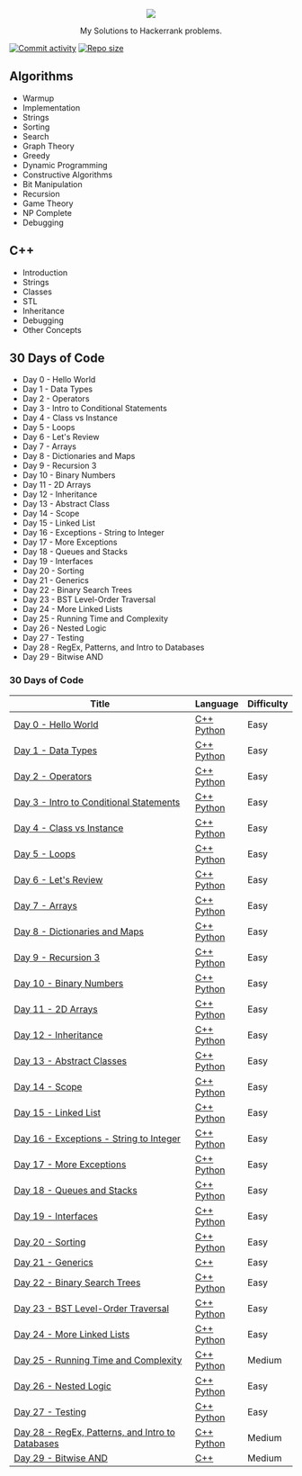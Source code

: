 
<p align="center">
	<a href="https://www.hackerrank.com/"><img src="https://user-images.githubusercontent.com/35414531/96363459-27f09200-1152-11eb-88f9-3b2e74726690.png" ></a>
</p>

<p align="center">My Solutions to Hackerrank problems.</p>

[![Commit activity](https://img.shields.io/github/commit-activity/m/iamnambiar/HackerRank-Solutions)](https://github.com/iamnambiar/HackerRank-Solutions) 
[![Repo size](https://img.shields.io/github/repo-size/iamnambiar/HackerRank-Solutions)](https://github.com/iamnambiar/HackerRank-Solutions) 

## Algorithms
- Warmup
- Implementation
- Strings
- Sorting
- Search
- Graph Theory
- Greedy
- Dynamic Programming
- Constructive Algorithms
- Bit Manipulation
- Recursion
- Game Theory
- NP Complete
- Debugging

## C++
- Introduction
- Strings
- Classes
- STL
- Inheritance
- Debugging
- Other Concepts

## 30 Days of Code
- Day 0 - Hello World
- Day 1 - Data Types
- Day 2 - Operators
- Day 3 - Intro to Conditional Statements
- Day 4 - Class vs Instance
- Day 5 - Loops
- Day 6 - Let's Review
- Day 7 - Arrays
- Day 8 - Dictionaries and Maps
- Day 9 - Recursion 3
- Day 10 - Binary Numbers
- Day 11 - 2D Arrays
- Day 12 - Inheritance
- Day 13 - Abstract Class
- Day 14 - Scope
- Day 15 - Linked List
- Day 16 - Exceptions - String to Integer
- Day 17 - More Exceptions
- Day 18 - Queues and Stacks
- Day 19 - Interfaces
- Day 20 - Sorting
- Day 21 - Generics
- Day 22 - Binary Search Trees
- Day 23 - BST Level-Order Traversal
- Day 24 - More Linked Lists
- Day 25 - Running Time and Complexity
- Day 26 - Nested Logic
- Day 27 - Testing
- Day 28 - RegEx, Patterns, and Intro to Databases
- Day 29 - Bitwise AND

### 30 Days of Code

| Title | Language | Difficulty |
|-------|----------|------------|
|[Day 0 - Hello World](https://www.hackerrank.com/challenges/30-hello-world/) | [C++](./30%20Days%20of%20Code/Day%200%20Hello%20World/Solution.cpp) <br> [Python](/30%20Days%20of%20Code/Day%200%20Hello%20World/Solution.py) | Easy |
|[Day 1 - Data Types](https://www.hackerrank.com/challenges/30-data-types/) | [C++](/30%20Days%20of%20Code/Day%201%20Data%20Types/Solution.cpp) <br> [Python](/30%20Days%20of%20Code/Day%201%20Data%20Types/Solution.py) | Easy |
|[Day 2 - Operators](https://www.hackerrank.com/challenges/30-operators/) | [C++](./30%20Days%20of%20Code/Day%203%20Intro%20to%20Conditional%20Statements/Solution.cpp) <br> [Python](30%20Days%20of%20Code/Day%203%20Intro%20to%20Conditional%20Statements/Solution.py) | Easy |
|[Day 3 - Intro to Conditional Statements](https://www.hackerrank.com/challenges/30-conditional-statements/) | [C++](./30%20Days%20of%20Code/Day%204%20Class%20vs.%20Instance/Solution.cpp) <br> [Python](./30%20Days%20of%20Code/Day%204%20Class%20vs.%20Instance/Solution.py) | Easy |
|[Day 4 - Class vs Instance](https://www.hackerrank.com/challenges/30-class-vs-instance/) | [C++](./30%20Days%20of%20Code/Day%204%20Class%20vs.%20Instance/Solution.cpp) <br> [Python](./30%20Days%20of%20Code/Day%204%20Class%20vs.%20Instance/Solution.py) | Easy |
|[Day 5 - Loops](https://www.hackerrank.com/challenges/30-loops/) | [C++](./30%20Days%20of%20Code/Day%205%20Loops/Solution.cpp) <br> [Python](./30%20Days%20of%20Code/Day%205%20Loops/Solution.py) | Easy |
|[Day 6 - Let's Review](https://www.hackerrank.com/challenges/30-review-loop/) | [C++](./30%20Days%20of%20Code/Day%206%20Let's%20Review/Solution.cpp) <br> [Python](./30%20Days%20of%20Code/Day%206%20Let's%20Review/Solution.py) | Easy |
|[Day 7 - Arrays](https://www.hackerrank.com/challenges/30-arrays/) | [C++](./30%20Days%20of%20Code/Day%207%20Arrays/Solution.cpp) <br> [Python](./30%20Days%20of%20Code/Day%207%20Arrays/Solution.py) | Easy |
|[Day 8 - Dictionaries and Maps](https://www.hackerrank.com/challenges/30-dictionaries-and-maps/) | [C++](./30%20Days%20of%20Code/Day%208%20Dictionaries%20and%20Maps/Solution.cpp) <br> [Python](./30%20Days%20of%20Code/Day%208%20Dictionaries%20and%20Maps/Solution.py) | Easy |
|[Day 9 - Recursion 3](https://www.hackerrank.com/challenges/30-recursion/) | [C++](./30%20Days%20of%20Code/Day%209%20Recursion%203/Solution.cpp) <br> [Python](./30%20Days%20of%20Code/Day%209%20Recursion%203/Solution.py) | Easy |
|[Day 10 - Binary Numbers](https://www.hackerrank.com/challenges/30-binary-numbers/) | [C++](./30%20Days%20of%20Code/Day%2010%20Binary%20Numbers/Solution.cpp) <br> [Python](./30%20Days%20of%20Code/Day%2010%20Binary%20Numbers/Solution.py) | Easy |
|[Day 11 - 2D Arrays](https://www.hackerrank.com/challenges/30-2d-arrays/) | [C++](./30%20Days%20of%20Code/Day%2011%202D%20Arrays/Solution.cpp) <br> [Python](./30%20Days%20of%20Code/Day%2011%202D%20Arrays/Solution.py) | Easy |
|[Day 12 - Inheritance](https://www.hackerrank.com/challenges/30-inheritance/) | [C++](./30%20Days%20of%20Code/Day%2012%20Inheritance/Solution.cpp) <br> [Python](./30%20Days%20of%20Code/Day%2012%20Inheritance/Solution.py) | Easy |
|[Day 13 - Abstract Classes](https://www.hackerrank.com/challenges/30-abstract-classes/) | [C++](./30%20Days%20of%20Code/Day%2013%20Abstract%20Classes/Solution.cpp) <br> [Python](./30%20Days%20of%20Code/Day%2013%20Abstract%20Classes/Solution.py) | Easy |
|[Day 14 - Scope](https://www.hackerrank.com/challenges/30-scope/) | [C++](./30%20Days%20of%20Code/Day%2014%20Scope/Solution.cpp) <br> [Python](./30%20Days%20of%20Code/Day%2014%20Scope/Solution.py) | Easy |
|[Day 15 - Linked List](https://www.hackerrank.com/challenges/30-linked-list/) | [C++](./30%20Days%20of%20Code/Day%2015%20Linked%20List/Solution.cpp) <br> [Python](./30%20Days%20of%20Code/Day%2015%20Linked%20List/Solution.py) | Easy |
|[Day 16 - Exceptions - String to Integer](https://www.hackerrank.com/challenges/30-exceptions-string-to-integer/) | [C++](./30%20Days%20of%20Code/Day%2016%20Exceptions%20-%20String%20to%20Integer/Solution.cpp) <br> [Python](./30%20Days%20of%20Code/Day%2016%20Exceptions%20-%20String%20to%20Integer/Solution.py) | Easy |
|[Day 17 - More Exceptions](https://www.hackerrank.com/challenges/30-more-exceptions/) | [C++](./30%20Days%20of%20Code/Day%2017%20More%20Exceptions/Solution.cpp) <br> [Python](./30%20Days%20of%20Code/Day%2017%20More%20Exceptions/Solution.py) | Easy |
|[Day 18 - Queues and Stacks](https://www.hackerrank.com/challenges/30-queues-stacks/) | [C++](./30%20Days%20of%20Code/Day%2018%20Queues%20and%20Stacks/Solution.cpp) <br> [Python](./30%20Days%20of%20Code/Day%2018%20Queues%20and%20Stacks/Solution.py) | Easy |
|[Day 19 - Interfaces](https://www.hackerrank.com/challenges/30-queues-stacks/) | [C++](./30%20Days%20of%20Code/Day%2019%20Interfaces/Solution.cpp) <br> [Python](./30%20Days%20of%20Code/Day%2019%20Interfaces/Solution.py) | Easy |
|[Day 20 - Sorting](https://www.hackerrank.com/challenges/30-sorting/) | [C++](./30%20Days%20of%20Code/Day%2020%20Sorting/Solution.cpp) <br> [Python](./30%20Days%20of%20Code/Day%2020%20Sorting/Solution.py) | Easy |
|[Day 21 - Generics](https://www.hackerrank.com/challenges/30-generics/) | [C++](./30%20Days%20of%20Code/Day%2021%20Generics/Solution.cpp) | Easy |
|[Day 22 - Binary Search Trees](https://www.hackerrank.com/challenges/30-binary-search-trees/) | [C++](./30%20Days%20of%20Code/Day%2022%20Binary%20Search%20Trees/Solution.cpp) <br> [Python](./30%20Days%20of%20Code/Day%2022%20Binary%20Search%20Trees/Solution.py) | Easy |
|[Day 23 - BST Level-Order Traversal](https://www.hackerrank.com/challenges/30-binary-trees/) | [C++](./30%20Days%20of%20Code/Day%2023%20BST%20Level-Order%20Traversal/Solution.cpp) <br> [Python](./30%20Days%20of%20Code/Day%2023%20BST%20Level-Order%20Traversal/Solution.py) | Easy |
|[Day 24 - More Linked Lists](https://www.hackerrank.com/challenges/30-linked-list-deletion/) | [C++](./30%20Days%20of%20Code/Day%2024%20More%20Linked%20Lists/Solution.cpp) <br> [Python](./30%20Days%20of%20Code/Day%2024%20More%20Linked%20Lists/Solution.py) | Easy |
|[Day 25 - Running Time and Complexity](https://www.hackerrank.com/challenges/30-running-time-and-complexity/) | [C++](./30%20Days%20of%20Code/Day%2025%20Running%20Time%20and%20Complexity/Solution.cpp) <br> [Python](./30%20Days%20of%20Code/Day%2025%20Running%20Time%20and%20Complexity/Solution.py) | Medium |
|[Day 26 - Nested Logic](https://www.hackerrank.com/challenges/30-nested-logic/) | [C++](./30%20Days%20of%20Code/Day%2026%20Nested%20Logic/Solution.cpp) <br> [Python](./30%20Days%20of%20Code/Day%2026%20Nested%20Logic/Solution.py) | Easy |
|[Day 27 - Testing](https://www.hackerrank.com/challenges/30-testing/) | [C++](./30%20Days%20of%20Code/Day%2027%20Testing/Solution.cpp) <br> [Python](./30%20Days%20of%20Code/Day%2027%20Testing/Solution.py) | Easy |
|[Day 28 - RegEx, Patterns, and Intro to Databases](https://www.hackerrank.com/challenges/30-regex-patterns/) | [C++](./30%20Days%20of%20Code/Day%2028%20RegEx%2C%20Patterns%2C%20and%20Intro%20to%20Databases/Solution.cpp) <br> [Python](./30%20Days%20of%20Code/Day%2028%20RegEx%2C%20Patterns%2C%20and%20Intro%20to%20Databases/Solution.py) | Medium |
|[Day 29 - Bitwise AND](https://www.hackerrank.com/challenges/30-bitwise-and/) | [C++](./30%20Days%20of%20Code/Day%2029%20Bitwise%20AND/Solution.cpp) | Medium |
